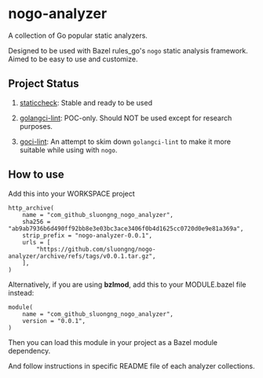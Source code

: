 # nogo-analyzer

A collection of Go popular static analyzers. 

Designed to be used with Bazel rules_go's `nogo` static analysis framework.
Aimed to be easy to use and customize.


## Project Status

1. [staticcheck](./staticcheck/README.md): Stable and ready to be used

1. [golangci-lint](./golangci-lint/README.md): POC-only. Should NOT be used except for research purposes.

1. [goci-lint](./goci-lint/README.md): An attempt to skim down `golangci-lint` to make it more suitable while using with `nogo`.


## How to use

Add this into your WORKSPACE project

```
http_archive(
    name = "com_github_sluongng_nogo_analyzer",
    sha256 = "ab9ab7936b6d490ff92bb8e3e03bc3ace3406f0b4d1625cc0720d0e9e81a369a",
    strip_prefix = "nogo-analyzer-0.0.1",
    urls = [
        "https://github.com/sluongng/nogo-analyzer/archive/refs/tags/v0.0.1.tar.gz",
    ],
)
```

Alternatively, if you are using **bzlmod**, add this to your MODULE.bazel file instead:

```starlark
module(
    name = "com_github_sluongng_nogo_analyzer",
    version = "0.0.1",
)
```

Then you can load this module in your project as a Bazel module dependency.

And follow instructions in specific README file of each analyzer collections.
